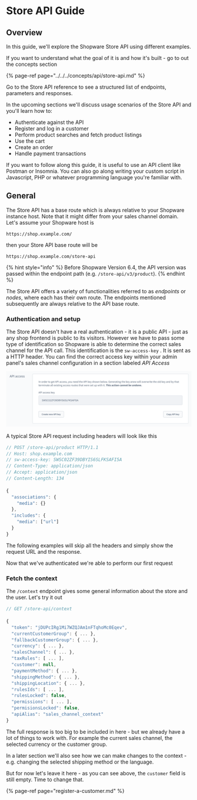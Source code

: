 # Store API Guide

## Overview

In this guide, we'll explore the Shopware Store API using different examples.

If you want to understand what the goal of it is and how it's built - go to out the concepts section

{% page-ref page="../../../concepts/api/store-api.md" %}

Go to the Store API reference to see a structured list of endpoints, parameters and responses.

In the upcoming sections we'll discuss usage scenarios of the Store API and you'll learn how to:

* Authenticate against the API
* Register and log in a customer
* Perform product searches and fetch product listings
* Use the cart
* Create an order
* Handle payment transactions

If you want to follow along this guide, it is useful to use an API client like Postman or Insomnia. You can also go along writing your custom script in Javascript, PHP or whatever programming language you're familiar with.

## General

The Store API has a base route which is always relative to your Shopware instance host. Note that it might differ from your sales channel domain. Let's assume your Shopware host is

```text
https://shop.example.com/
```

then your Store API base route will be

```text
https://shop.example.com/store-api
```

{% hint style="info" %}
Before Shopware Version 6.4, the API version was passed within the endpoint path (e.g. `/store-api/v3/product`).
{% endhint %}

The Store API offers a variety of functionalities referred to as _endpoints_ or _nodes_, where each has their own route. The endpoints mentioned subsequently are always relative to the API base route.

### Authentication and setup

The Store API doesn't have a real authentication - it is a public API - just as any shop frontend is public to its visitors. However we have to pass some type of identification so Shopware is able to determine the correct sales channel for the API call. This identification is the `sw-access-key` . It is sent as a HTTP header. You can find the correct access key within your admin panel's sales channel configuration in a section labeled _API Access_

![API Access section in the Admin sales channel configuration](../../../.gitbook/assets/image%20%286%29%20%281%29.png)

A typical Store API request including headers will look like this

```javascript
// POST /store-api/product HTTP/1.1
// Host: shop.example.com
// sw-access-key: SWSC02ZF39DBYIS6SLFKSAFI5A
// Content-Type: application/json
// Accept: application/json
// Content-Length: 134

{
  "associations": {
    "media": {}
  },
  "includes": {
    "media": ["url"]
  }
}
```

The following examples will skip all the headers and simply show the request URL and the response.

Now that we've authenticated we're able to perform our first request

### Fetch the context

The `/context` endpoint gives some general information about the store and the user. Let's try it out

```javascript
// GET /store-api/context

{
  "token": "jDUPcIRg1Mi7WZQJAm1nFTqhoMc0Eqev",
  "currentCustomerGroup": { ... },
  "fallbackCustomerGroup": { ... },
  "currency": { ... },
  "salesChannel": { ... },
  "taxRules": [ ... ],
  "customer": null,
  "paymentMethod": { ... },
  "shippingMethod": { ... },
  "shippingLocation": { ... },
  "rulesIds": [ ... ],
  "rulesLocked": false,
  "permissions": [ ... ],
  "permisionsLocked": false,
  "apiAlias": "sales_channel_context"
}
```

The full response is too big to be included in here - but we already have a lot of things to work with. For example the current sales channel, the selected currency or the customer group.

In a later section we'll also see how we can make changes to the context - e.g. changing the selected shipping method or the language.

But for now let's leave it here - as you can see above, the `customer` field is still empty. Time to change that.

{% page-ref page="register-a-customer.md" %}

